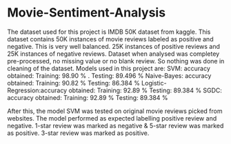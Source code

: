 # Movie-Sentiment-Analysis
The dataset used for this project is IMDB 50K dataset from kaggle. This dataset contains 50K instances of movie reviews labeled
as positive and negative. This is very well balanced. 25K instances of positive reviews and 25K instances of negative reviews.
Dataset when analysed was completey pre-processed, no missing value or no blank review. So nothing was done in cleaning of the dataset.
Models used in this project are:
SVM:                accuracy obtained: Training: 98.90 % .  Testing: 89.496 %
Naive-Bayes:        accuracy obtained: Training: 90.82 %    Testing: 86.384 %
Logistic-Regression:accuracy obtained: Training: 92.89 %    Testing: 89.384 %
SGDC:               accuracy obtained: Training: 92.89 %    Testing: 89.384 %

After this, the model SVM was tested on original movie reviews picked from websites.
The model performed as expected labelling positive review and negative. 
1-star review was marked as negative & 5-star review was marked as positive.
3-star review was marked as positive. 
